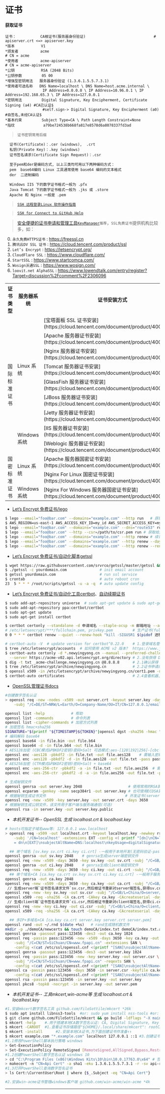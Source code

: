 # 证书

#### 获取证书

```
证书：           CA根证书(服务器身份验证)                               # apiserver.crt <=> apiserver.key
*版本            V1
*颁发者          acme                                                  # CN = acme
*使用者          acme-apiserver                                        # CN = acme-apiserver
*公钥            RSA (2048 Bits)
*公钥参数         05 00
*增强型密钥用法   服务器身份验证 (1.3.6.1.5.5.7.3.1)
*使用者可选名称   DNS Name=localhost \ DNS Name=host.acme.internal \
                 IP Address=0.0.0.0 \ IP Address=10.96.0.1 \ IP Address=192.168.65.3 \ IP Address=127.0.0.1
*密钥用法         Digital Signature, Key Encipherment, Certificate Signing (a4) #CA已认证$
                 #self.sign-> Digital Signature, Key Encipherment (a0) #自签名,未经CA认证$
*基本约束         Subject Type=CA \ Path Length Constraint=None
*指纹             a79be724538b668fa817e8578d6a8078337fd3ad
```

> `证书密钥常用后缀`
```
  证书(Certificate)：.cer (windows),  .crt 
  私钥(Private Key)：.key (windows) 
  证书签名请求(Certificate Sign Request)：.csr 

  至于pem和der是编码方式, 以上三类均可用以下两种编码方式：
  pem  base64编码 Linux 工具通常使用 base64 编码的文本格式
  der  二进制编码

  Windows IIS 下的数字证书格式一般为 .pfx
  Java Tomcat 下的数字证书格式一般为 .jks 或 .store
  Apache 和 Nginx 一般是 .pem
```

> [`SSH 远程登录Linux 软件操作指南`](https://cloud.tencent.com/document/product/1207/44578)

> [`SSH for Connect to GitHub Help`](https://help.github.com/en/articles/connecting-to-github-with-ssh)

> [安全便捷的证书申请和管理工具`KeyManager`](https://keymanager.org)`推荐`，`SSL免费证书`提供机构比较多，如：
0. `永久免费HTTPS证书` : https://freessl.cn
1. `腾讯云DV SSL 证书` : https://cloud.tencent.com/product/ssl
2. `Let’s Encrypt` : https://letsencrypt.org/
4. `CloudFlare SSL` : https://www.cloudflare.com/
4. `StartSSL` : https://www.startcomca.com/
5. `Wosign沃通SSL` : https://www.wosign.com/
6. `loovit.net AlphaSSL` : https://www.lowendtalk.com/entry/register?Target=discussion%2Fcomment%2F2306096
<table>
<tbody><tr>
<th>证书类型</th>
<th>服务器系统</th>
<th>证书安装方式</th>
</tr>
<tr>
<td rowspan="9">国际标准证书</td>
<td rowspan="7">Linux 系统</td>
<td> [宝塔面板 SSL 证书安装](https://cloud.tencent.com/document/product/400/50874) </td>
</tr>
<tr><td> [Apache 服务器证书安装](https://cloud.tencent.com/document/product/400/35243) </td></tr>
<tr>
<td> [Nginx 服务器证书安装](https://cloud.tencent.com/document/product/400/35244) </td>
</tr>
<tr>
<td> [Tomcat 服务器证书安装](https://cloud.tencent.com/document/product/400/35224) </td>
</tr>
<tr>
<td> [GlassFish 服务器证书安装](https://cloud.tencent.com/document/product/400/44759) </td>
</tr>
<tr>
<td> [JBoss 服务器证书安装](https://cloud.tencent.com/document/product/400/44760) </td>
</tr>
<tr>
<td> [Jetty 服务器证书安装](https://cloud.tencent.com/document/product/400/44761) </td>
</tr>
<tr>
<td rowspan="2">Windows 系统</td>
<td> [IIS 服务器证书安装](https://cloud.tencent.com/document/product/400/35225) </td>
</tr>
<tr>
<td> [Weblogic 服务器证书安装](https://cloud.tencent.com/document/product/400/47358) </td>
</tr>
<tr>
<td rowspan="3">国密标准证书</td>
<td rowspan="2">Linux 系统</td>
<td> [Apache 服务器国密证书安装](https://cloud.tencent.com/document/product/400/47359) </td>
</tr>
<tr>
<td> [Nginx For Linux 国密证书安装](https://cloud.tencent.com/document/product/400/47360) </td>
</tr>
<tr>
<td>Windows 系统</td>
<td> [Nginx For Windows 服务器国密证书安装](https://cloud.tencent.com/document/product/400/47361) </td>
</tr>
</tbody></table>

 - [Let’s Encrypt 免费证书/lego](https://go-acme.github.io/lego/usage/cli/examples/)
~~~bash
$ lego --email="foo@bar.com" --domains="example.com" --http run   # 获取证书 ACME v2 版本支持申请通配符证书了
$ AWS_REGION=us-east-1 AWS_ACCESS_KEY_ID=my_id AWS_SECRET_ACCESS_KEY=my_key \
$ lego --email="foo@bar.com" --domains="example.com" --dns="route53" run # 获取证书时使用AWS/DNS
$ lego --email="foo@bar.com" --http --csr=/path/to/csr.pem run # 获取给定由其他内容生成的证书签名请求(CSR)的证书
$ lego --email="foo@bar.com" --domains="example.com" --http renew # 续订证书
$ lego --email="foo@bar.com" --domains="example.com" --http renew --days 45 # 证书在45天内过期时续订证书
$ lego --email="foo@bar.com" --domains="example.com" --http renew --renew-hook="./myscript.sh" # 续订证书(钩子)
~~~
 - [Let’s Encrypt 免费证书/自动化脚本getssl](https://github.com/srvrco/getssl)
~~~bash
$ wget https://raw.githubusercontent.com/srvrco/getssl/master/getssl && chmod 700 getssl  # 下载getssl工具
$ ./getssl -c yourdomain.com               # init email account
$ getssl yourdomain.com                    # run ssl service
$ crontab                                  # auto reboot cron
23  5 * * * /root/scripts/getssl -u -a -q  # auto update config
~~~
 - [Let’s Encrypt 免费证书/自动化工具certbot](https://certbot.eff.org)、[自动续期证书](https://github.com/ywdblog/certbot-letencrypt-wildcardcertificates-alydns-au)
~~~bash
$ sudo add-apt-repository universe  # sudo apt-get update & sudo apt-get install software-properties-common
$ sudo add-apt-repository ppa:certbot/certbot
$ sudo apt-get update
$ sudo apt-get install certbot

$ certbot certonly --standalone -d 申请域名 --staple-ocsp -m 邮箱地址 --agree-tos  # 默认有效期为3个月
# /etc/letsencrypt/***/fullchain.pem, privkey.pem         # 生产证书(fullchain.pem, privkey.pem)
0 0 * * * certbot renew --quiet --renew-hook "kill -SIGUSR1 $(pidof 进程名称)" # 使用crontab自动续期

# certbot-auto -V  # update version for certbot^0.22.0    # 1.登录域名管理给域名添一个 DNS TXT 记录
$ tree /etc/letsencrypt/accounts  # 如何使用 ACME v2 版本?  https://www.jianshu.com/p/c5c9d071e395
$ certbot-auto certonly -d *.newyingyong.cn --manual --preferred-challenges dns \
  --server https://acme-v02.api.letsencrypt.org/directory # 2.没有获得 DNS TXT 记录生效前【不要回车执行确认】
$ dig -t txt _acme-challenge.newyingyong.cn @8.8.8.8      # 2.1确认获得 DNS TXT 记录是否生效？
$ tree /etc/letsencrypt/archive/newyingyong.cn            # 2.2证书申请成功
$ openssl x509 -in /etc/letsencrypt/archive/newyingyong.cn/cert1.pem -noout -text # 2.3校验证书
$ certbot-auto certificates                               # 2.4查看机器上有多少证书？
~~~
 - [OpenSSL管理证书docs](https://www.openssl.org/docs/manmaster/man1/)
~~~bash
#创建数字签名认证
> openssl req -new -nodes -x509 -out server.crt -keyout server.key -days 3650 \
    -subj "/C=DE/ST=NRW/L=Earth/O=Company-Name/OU=IT/CN=127.0.0.1/emailAddress=***@example.com"

openssl list -help            # 帮助
openssl list -commands        # 命令列表
openssl list -cipher-commands # 加密方式列表
# 加密签名 hmac+sha256
SIGNATURE="$(printf "${TIMESTAMP}${TOKEN}"|openssl dgst -sha256 -hmac "${SECRET}" -binary|openssl enc -base64)"
# 编码解码 base64
openssl base64 -in file.bin -out file.b64
openssl base64 -d -in file.b64 -out file.bin
# AES128加密 (CBC模式&PBKDF2密钥)密码+Salt 可选模式:aes-[128|192|256]-[cbc|cfb|cfb1|cfb8|ctr|ecb|ofb]
openssl enc -aes128 -pbkdf2 -in file.txt -out file.aes128    # 需输入密码<password>
openssl enc -aes128 -pbkdf2 -d -in file.aes128 -out file.txt -pass pass:<password>
# AES256加密 (CTR模式&PBKDF2密钥)密码+Salt + base64
openssl enc -aes-256-ctr -pbkdf2 -a -in file.txt -out file.aes256  # 需输入密码<password>
openssl enc -aes-256-ctr -pbkdf2 -d -a -in file.aes256 -out file.txt -pass file:<passfile> #提供密钥文件

# 生成秘钥文件
openssl genrsa -out server.key 2048                     # 使用常用的RSA算法
openssl ecparam -genkey -name secp384r1 -out server.key # 也可使用ECDSA算法
# 根据秘钥生成证书文件                                    # 开发证书(server.crt, server.key)
openssl req -new -x509 -key server.key -out server.crt -days 3650
# 根据秘钥生成公钥文件，该文件用于客户端与服务端通信(可选)
openssl rsa -in server.key -out server.key.public

~~~
 - *本机开发证书-- OpenSSL 生成 localhost.crt & localhost.key*
~~~bash
# hosts可指定子域名www等: 127.0.0.1 www.localhost
> openssl req -x509 -out localhost.crt -keyout localhost.key -newkey rsa:2048 -nodes -sha256 \
    -subj '/CN=localhost' -extensions EXT -config <( printf "[dn]\nCN=localhost\n[req]\ndistinguished_name \
    = dn\n[EXT]\nsubjectAltName=DNS:localhost\nkeyUsage=digitalSignature\nextendedKeyUsage=serverAuth")

  ## 单个域名 [sv.key sv.crt ci.key ci.crt] -一般用于本地开发(无密码验证-pass*)
openssl genrsa -out sv.key 2048    # genrsa生成server端密钥文件
openssl req -new -x509 -days 3650 -key sv.key -out sv.crt -subj "/C=GB/L=China/O=grpc-server/CN=server.grpc.io"
openssl genrsa -out ci.key 2048    # genrsa生成client端密钥文件
openssl req -new -x509 -days 3650 -key ci.key -out ci.crt -subj "/C=GB/L=China/O=grpc-client/CN=client.grpc.io"
  ## 单个域名+CA [ca.key ca.crt sv.key sv.crt ci.key ci.crt] -一般用于服务器生产
openssl genrsa -out ca.key 2048
openssl req -new -x509 -days 3650 -key ca.key -out ca.crt -subj "/C=GB/L=China/O=gobook/CN=github.com"
 // 生成server端`证书签名请求文件`sv.csr,然后根证书重新对server端签名,获得sv.crt
openssl req -new -key sv.key -out sv.csr -subj "/C=GB/L=China/O=server/CN=server.io"
openssl x509 -req -sha256 -CA ca.crt -CAkey ca.key -CAcreateserial -days 3650 -in sv.csr -out sv.crt
 // 生成client端`证书签名请求文件`ci.csr,然后根证书重新对client端签名,获得ci.crt
openssl req -new -key ci.key -out ci.csr -subj "/C=GB/L=China/O=client/CN=client.io"
openssl x509 -req -sha256 -CA ca.crt -CAkey ca.key -CAcreateserial -days 3650 -in ci.csr -out ci.crt

  ## 多IP+多域名+CA [ca.key ca.crt server.key server.crt server.pem]
openssl rand -out ~/.rnd $(date +%s)   # rand生成随机数文件
mkdir -p ./demoCA/newcerts && touch demoCA/index.txt demoCA/index.txt.attr && echo 01 |tee demoCA/serial 
openssl genrsa -passout pass:123456 -des3 -out ca.key 1024
openssl req -passin pass:123456 -new -x509 -days 3650 -key ca.key -out ca.crt \
    -subj "/C=CN/ST=SiChuan/CN=www.fpapi.cn" -extensions SAN \
    -config <(cat /etc/ssl/openssl.cnf <(printf "[SAN]\nsubjectAltName=DNS:*.fpapi.cn,IP:127.0.0.1"))
openssl genrsa -passout pass:123456 -des3 -out server.key 1024
openssl req -passin pass:123456 -new -key server.key -out server.csr \
    -subj "/C=CN/ST=SiChuan/CN=www.fpapi.cn" -reqexts SAN \
    -config <(cat /etc/ssl/openssl.cnf <(printf "[SAN]\nsubjectAltName=DNS:*.fpapi.cn,IP:127.0.0.1"))
openssl ca -passin pass:123456 -days 3650 -in server.csr -keyfile ca.key -cert ca.crt -extensions SAN \
    -config <(cat /etc/ssl/openssl.cnf <(printf "[SAN]\nsubjectAltName=DNS:*.fpapi.cn,IP:127.0.0.1"))
openssl rsa -passin pass:123456 -in server.key -out server.key
openssl pkcs8 -topk8 -nocrypt -in server.key -out server.pem
~~~
 - *本机开发证书-- 工具mkcert,win-acme等 生成 localhost.crt & localhost.key*
```bash
#1.安装mkcert数字签名工具 github.com/FiloSottile/mkcert *26k
$ sudo apt install libnss3-tools  #or: sudo yum install nss-tools #or: sudo pacman -S nss
$ git clone github.com/FiloSottile/mkcert && go build -ldflags "-X main.Version=$(git describe --tags)"
$ mkcert -help    #.用于搭建本地CA数字签名认证: CA, Digital Signature, Key Encipherment, Certificate Signing.
$ mkcert -CAROOT  #1.查看证书存储路径"${HOME}/.local/share/mkcert": rootCA.pem,rootCA-key.pem
$ mkcert -install      #2.安装本地CA证书,为下面创建证书作准备↑↑
$ mkcert example.com "*.example.com" localhost 127.0.0.1 ::1 #3.创建证书,指定域名或IP
#1.1修改PowerShell脚本执行策略 windows
> Get-ExecutionPolicy
> Set-ExecutionPolicy RemoteSigned [RemoteSigned,AllSigned,Bypass,Restricted] # 全选 A (以管理员身份执行)
#1.2创建PowerShell数字签名认证 windows 10
> cd "C:\Program Files (x86)\Windows Kits\10\bin\10.0.17763.0\x64" # 签名工具makecert [-eku设为代码签名]
> makecert -n "CN=Api Cert" -a sha1 -eku 1.3.6.1.5.5.7.3.1 -r -sv api-root.pvk api-root.cer -ss Root -sr LocalMachine
#1.3打开PowerShell查询数字签名证书
> ls Cert:\CurrentUser\Root | where {$_.Subject -eq "CN=Api Cert"}

#2.安装win-acme证书管理windows客户端 github.com/win-acme/win-acme *4k

```

----







